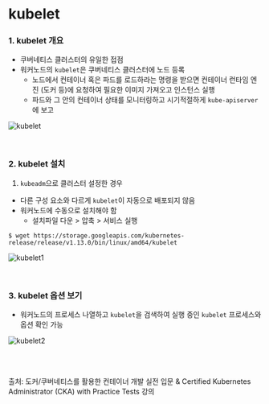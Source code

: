 # kubelet

### 1. kubelet 개요

- 쿠버네티스 클러스터의 유일한 접점
- 워커노드의 `kubelet`은 쿠버네티스 클러스터에 노드 등록
  - 노드에서 컨테이너 혹은 파드를 로드하라는 명령을 받으면 컨테이너 런타임 엔진 (도커 등)에 요청하여 필요한 이미지 가져오고 인스턴스 실행
  - 파드와 그 안의 컨테이너 상태를 모니터링하고 시기적절하게 `kube-apiserver`에 보고 

![kubelet](https://github.com/kodekloudhub/certified-kubernetes-administrator-course/raw/master/images/kubelet.PNG)

<br>

### 2. kubelet 설치

1. `kubeadm`으로 클러스터 설정한 경우

- 다른 구성 요소와 다르게 `kubelet`이 자동으로 배포되지 않음
- 워커노드에 수동으로 설치해야 함
  - 설치파일 다운 > 압축 > 서비스 실행

```
$ wget https://storage.googleapis.com/kubernetes-release/release/v1.13.0/bin/linux/amd64/kubelet
```

![kubelet1](https://github.com/kodekloudhub/certified-kubernetes-administrator-course/raw/master/images/kubelet1.PNG)

<br>

### 3. kubelet 옵션 보기

- 워커노드의 프로세스 나열하고 `kubelet`을 검색하여 실행 중인 `kubelet` 프로세스와 옵션 확인 가능

![kubelet2](https://github.com/kodekloudhub/certified-kubernetes-administrator-course/raw/master/images/kubelet2.PNG)

<br>

<br>



출처: 도커/쿠버네티스를 활용한 컨테이너 개발 실전 입문 & Certified Kubernetes Administrator (CKA) with Practice Tests 강의